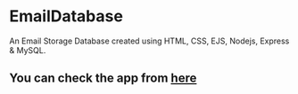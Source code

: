 # EmailDatabase
An Email Storage Database created using HTML, CSS, EJS, Nodejs, Express &amp; MySQL.

## **You can check the app from** [here](https://email-database.run-ap-south1.goorm.io/)
